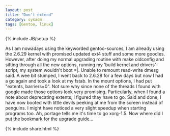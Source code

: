 ```yaml
---
layout: post
title: "Don't extend"
category: sysadm
tags: [Gentoo, linux]
---
```

{% include JB/setup %}

As I am nowadays using the keyworded gentoo-sources, I am already using the 2.6.29 kernel with promised updated ext4 stuff and some
more goodies. However, after doing my normal upgrading routine with make oldconfig and sifting through all the new options, running
my 'build kernel and drivers'-script, my system wouldn't boot =|. Unable to remount read-write dmesg said. A wee bit stumped, I went
back to 2.6.28 for a few days but now I had a go again and took a look at my fstab. In the mount options, I had put "extents,
barriers=0". Not sure why since none of the threads I found with google made those options look very promising. Particularly, when I
found a note about deprecating extents, I figured thay have to go.  Said and done, I have now booted with little devils peeking at
me from the screen instead of penguins. I might have noticed a very slight speedup when starting programs too.  Ah, portage tells me
it's time to go xorg-1.5. Now where did I put the bookmark for the upgrade guide...

{% include share.html %}
